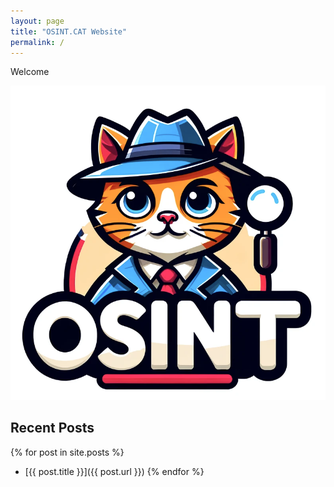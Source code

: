```yaml
---
layout: page
title: "OSINT.CAT Website"
permalink: /
---
```

Welcome 

![OSINTCAT Logo](assets/images/osintcat-logo.png)

## Recent Posts

{% for post in site.posts %}
- [{{ post.title }}]({{ post.url }})
{% endfor %}
